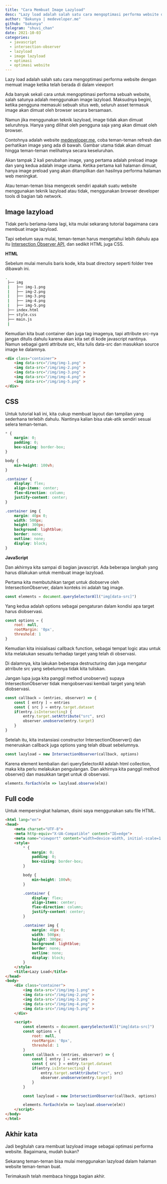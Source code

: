 ```yaml
---
title: "Cara Membuat Image Lazyload"
desc: "Lazy load adalah salah satu cara mengoptimasi performa website dengan memuat image ketika telah berada di dalam viewport"
author: "Bakunya | medeveloper.me"
github: "bakunya"
telegram: "shuvi_chan"
date: 2021-10-03
categories:
  - javascript
  - intersection-observer
  - lazyload
  - image lazyload 
  - optimasi 
  - optimasi website
---
```


Lazy load adalah salah satu cara mengoptimasi performa website dengan memuat image ketika telah berada di dalam viewport

Ada banyak sekali cara untuk mengoptimasi performa sebuah website, salah satunya adalah menggunakan image lazyload. Maksudnya begini, ketika pengguna memasuki sebuah situs web, seluruh asset termasuk image akan dimuat oleh browser secara bersamaan. 

Namun jika menggunakan teknik lazyload, image tidak akan dimuat seluruhnya. Hanya yang dilihat oleh pengguna saja yang akan dimuat oleh browser.

Contohnya adalah website [medeveloper.me](https://medeveloper.me/intersection-observer), coba teman-teman refresh dan perhatikan image yang ada di bawah. Gambar utama tidak akan dimuat hingga teman-teman melihatnya secara keseluruhan. 

Akan tampak 2 kali perubahan image, yang pertama adalah preload image dan yang kedua adalah image utama. Ketika  pertama kali halaman dimuat, hanya image preload yang akan ditampilkan dan hasilnya performa halaman web meningkat.

Atau teman-teman bisa mengecek sendiri apakah suatu website menggunakan teknik lazyload atau tidak, menggunakan browser developer tools di bagian tab network.

## Image lazyload

Tidak perlu berlama-lama lagi, kita mulai sekarang tutorial bagaimana cara membuat image lazyload. 

Tapi sebelum saya mulai, teman-teman harus mengetahui lebih dahulu apa itu [Intersection Observer API](https://medeveloper.me/intersection-observer), dan sedikit HTML juga CSS.

__HTML__

Sebelum mulai menulis baris kode, kita buat directory seperti folder tree dibawah ini.

```bash
.
 ├── img
 |   ├── img-1.png
 |   ├── img-2.png
 |   ├── img-3.png
 |   ├── img-4.png
 |   ├── img-5.png
 ├── index.html
 ├── style.css
 ├── main.js
 |
```

Kemudian kita buat container dan juga tag imagenya, tapi attribute src-nya jangan ditulis dahulu karena akan kita set di kode javascript nantinya. Namun sebagai ganti attribute src, kita tulis data-src dan masukkan source image ke dalamnya.

```html
<div class="container">
    <img data-src="/img/img-1.png" >
    <img data-src="/img/img-2.png" >
    <img data-src="/img/img-3.png" >
    <img data-src="/img/img-4.png" >
    <img data-src="/img/img-5.png" >
</div>
```

## CSS

Untuk tutorial kali ini, kita cukup membuat layout dan tampilan yang sederhana terlebih dahulu. Nantinya kalian bisa utak-atik sendiri sesuai selera teman-teman.

```css
* {
    margin: 0;
    padding: 0;
    box-sizing: border-box;
}

body {
    min-height: 100vh;
}

.container {
    display: flex;
    align-items: center;
    flex-direction: column;
    justify-content: center;
}

.container img {
    margin: 40px 0;
    width: 500px;
    height: 300px;
    background: lightblue;
    border: none;
    outline: none;
    display: block;
}
```

__JavaScript__

Dan akhirnya kita sampai di bagian javascript. Ada beberapa langkah yang harus dilakukan untuk membuat image lazyload.

Pertama kita membutuhkan target untuk diobserve oleh IntersectionObserver, dalam konteks ini adalah tag image.

```js
const elements = document.querySelectorAll("img[data-src]")
```

Yang kedua adalah options sebagai pengaturan dalam kondisi apa target harus diobservasi.

```js
const options = {
    root: null,
    rootMargin: '0px',
    threshold: 1
}
```

Kemudian kita inisialisasi callback function, sebagai tempat logic atau untuk kita melakukan sesuatu terhadap target yang telah di observasi.

Di dalamnya, kita lakukan beberapa destructuring dan juga mengatur atrribute src yang sebelumnya tidak kita tuliskan. 

Jangan lupa juga kita panggil method unobserve() supaya IntersectionObserver tidak mengobservasi kembali target yang telah diobservasi.

```js
const callback = (entries, observer) => {
    const [ entry ] = entries
    const { src } = entry.target.dataset
    if(entry.isIntersecting) {
        entry.target.setAttribute("src", src)
        observer.unobserve(entry.target)
    }
}
```

Setelah itu, kita instansiasi constructor IntersectionObserver() dan meneruskan callback juga options yang telah dibuat sebelumnya.

```js
const lazyload = new IntersectionObserver(callback, options)
```

Karena element kembalian dari querySelectorAll adalah html collection, maka kita perlu melakukan pengulangan. Dan akhirnya kita panggil method observe() dan masukkan target untuk di observasi.

```js 
elements.forEach(elm => lazyload.observe(elm))
```

## Full code

Untuk mempersingkat halaman, disini saya menggunakan satu file HTML.

```html
<html lang="en">
<head>
    <meta charset="UTF-8">
    <meta http-equiv="X-UA-Compatible" content="IE=edge">
    <meta name="viewport" content="width=device-width, initial-scale=1.0">
    <style>
        * {
            margin: 0;
            padding: 0;
            box-sizing: border-box;
        }

        body {
            min-height: 100vh;
        }

        .container {
            display: flex;
            align-items: center;
            flex-direction: column;
            justify-content: center;
        }

        .container img {
            margin: 40px 0;
            width: 500px;
            height: 300px;
            background: lightblue;
            border: none;
            outline: none;
            display: block;
        }
    </style>
    <title>Lazy Load</title>
</head>
<body>
    <div class="container">
        <img data-src="/img/img-1.png" >
        <img data-src="/img/img-2.png" >
        <img data-src="/img/img-3.png" >
        <img data-src="/img/img-4.png" >
        <img data-src="/img/img-5.png" >
    </div>

    <script>
        const elements = document.querySelectorAll("img[data-src]")
        const options = {
            root: null,
            rootMargin: '0px',
            threshold: 1
        }
        const callback = (entries, observer) => {
            const [ entry ] = entries
            const { src } = entry.target.dataset
            if(entry.isIntersecting) {
                entry.target.setAttribute("src", src)
                observer.unobserve(entry.target)
            }
        }

        const lazyload = new IntersectionObserver(callback, options)

        elements.forEach(elm => lazyload.observe(elm))
    </script>
</body>
</html>
```

## Akhir kata

Jadi begitulah cara membuat lazyload image sebagai optimasi performa website. Bagaimana, mudah bukan?

Sekarang teman-teman bisa mulai menggunakan lazyload dalam halaman website teman-teman buat.

Terimakasih telah membaca hingga bagian akhir.